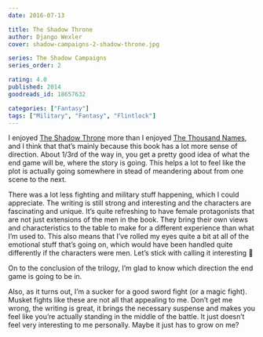 ```yaml
---
date: 2016-07-13

title: The Shadow Throne
author: Django Wexler
cover: shadow-campaigns-2-shadow-throne.jpg

series: The Shadow Campaigns
series_order: 2

rating: 4.0
published: 2014
goodreads_id: 18657632

categories: ["Fantasy"]
tags: ["Military", "Fantasy", "Flintlock"]
---
```


I enjoyed [The Shadow Throne]() more than I enjoyed [The Thousand Names](2016-04-14-Django-Wexler---The-Thousand-Names.md), and I think that that’s mainly because this book has a lot more sense of direction. About 1/3rd of the way in, you get a pretty good idea of what the end game will be, where the story is going. This helps a lot to feel like the plot is actually going somewhere in stead of meandering about from one scene to the next.

<!--more-->

There was a lot less fighting and military stuff happening, which I could appreciate. The writing is still strong and interesting and the characters are fascinating and unique. It’s quite refreshing to have female protagonists that are not just extensions of the men in the book. They bring their own views and characteristics to the table to make for a different experience than what I’m used to. This also means that I’ve rolled my eyes quite a bit at all of the emotional stuff that’s going on, which would have been handled quite differently if the characters were men. Let’s stick with calling it interesting 🙂

On to the conclusion of the trilogy, I’m glad to know which direction the end game is going to be in.

Also, as it turns out, I’m a sucker for a good sword fight (or a magic fight). Musket fights like these are not all that appealing to me. Don’t get me wrong, the writing is great, it brings the necessary suspense and makes you feel like you’re actually standing in the middle of the battle. It just doesn’t feel very interesting to me personally. Maybe it just has to grow on me?

